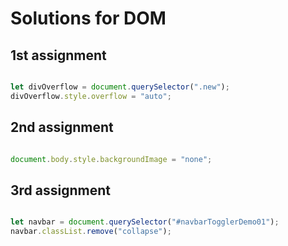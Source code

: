 # Solutions for DOM

## 1st assignment

```JavaScript

let divOverflow = document.querySelector(".new");
divOverflow.style.overflow = "auto";

```

## 2nd assignment

```JavaScript

document.body.style.backgroundImage = "none";

```
## 3rd assignment

```JavaScript

let navbar = document.querySelector("#navbarTogglerDemo01");
navbar.classList.remove("collapse");

```
